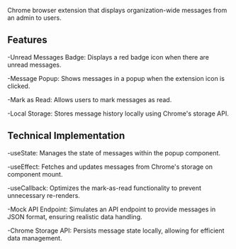 Chrome browser extension that displays organization-wide messages from an admin to users. 

Features
  -
  -Unread Messages Badge: Displays a red badge icon when there are unread messages.

  -Message Popup: Shows messages in a popup when the extension icon is clicked.

  -Mark as Read: Allows users to mark messages as read.

  -Local Storage: Stores message history locally using Chrome's storage API.

Technical Implementation
  -
  -useState: Manages the state of messages within the popup component.

  -useEffect: Fetches and updates messages from Chrome's storage on component mount.

  -useCallback: Optimizes the mark-as-read functionality to prevent unnecessary re-renders.
  
  -Mock API Endpoint: Simulates an API endpoint to provide messages in JSON format, ensuring realistic data handling.
  
  -Chrome Storage API: Persists message state locally, allowing for efficient data management.
  
  

